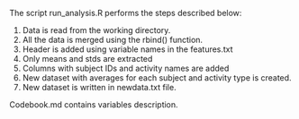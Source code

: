 
The script run_analysis.R performs the steps described below:

1. Data is read from the working directory.
2. All the data is merged using the rbind() function. 
3. Header is added using variable names in the features.txt
4. Only means and stds are extracted
5. Columns with subject IDs and activity names are added
6. New dataset with averages for each subject and activity type is created. 
7. New dataset is written in newdata.txt file.

Codebook.md contains variables description.



